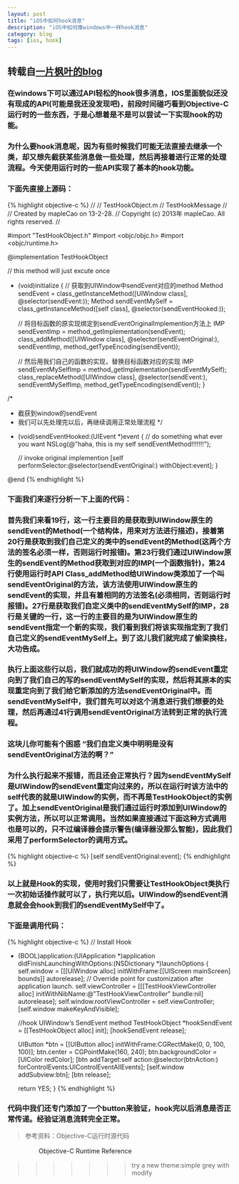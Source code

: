 ```yaml
---
layout: post
title: "iOS中如何hook消息"
description: "iOS中如何像windows中一样hook消息"
category: blog
tags: [ios, hook]
---
```


## 转载自[一片枫叶的blog](http://www.cnblogs.com/smileEvday/archive/2013/02/28/Hook.html)

### 在windows下可以通过API轻松的hook很多消息，IOS里面貌似还没有现成的API(可能是我还没发现吧)，前段时间碰巧看到Objective-C运行时的一些东西，于是心想着是不是可以尝试一下实现hook的功能。

### 为什么要hook消息呢，因为有些时候我们可能无法直接去继承一个类，却又想先截获某些消息做一些处理，然后再接着进行正常的处理流程。今天使用运行时的一些API实现了基本的hook功能。

### 下面先直接上源码：
{% highlight objective-c %}
//
//  TestHookObject.m
//  TestHookMessage
//
//  Created by mapleCao on 13-2-28.
//  Copyright (c) 2013年 mapleCao. All rights reserved.
//

#import "TestHookObject.h"
#import <objc/objc.h>
#import <objc/runtime.h>

@implementation TestHookObject

// this method will just excute once
+ (void)initialize
{
    // 获取到UIWindow中sendEvent对应的method
    Method sendEvent = class_getInstanceMethod([UIWindow class], @selector(sendEvent:));
    Method sendEventMySelf = class_getInstanceMethod([self class], @selector(sendEventHooked:));
    
    // 将目标函数的原实现绑定到sendEventOriginalImplemention方法上
    IMP sendEventImp = method_getImplementation(sendEvent);
    class_addMethod([UIWindow class], @selector(sendEventOriginal:), sendEventImp, method_getTypeEncoding(sendEvent));
    
    // 然后用我们自己的函数的实现，替换目标函数对应的实现
    IMP sendEventMySelfImp = method_getImplementation(sendEventMySelf);
    class_replaceMethod([UIWindow class], @selector(sendEvent:), sendEventMySelfImp, method_getTypeEncoding(sendEvent));
}

/*
 * 截获到window的sendEvent
 * 我们可以先处理完以后，再继续调用正常处理流程
 */
- (void)sendEventHooked:(UIEvent *)event
{
    // do something what ever you want
    NSLog(@"haha, this is my self sendEventMethod!!!!!!!");
    
    // invoke original implemention
    [self performSelector:@selector(sendEventOriginal:) withObject:event];
}

@end
{% endhighlight %}

### 下面我们来逐行分析一下上面的代码：

### 首先我们来看19行，这一行主要目的是获取到UIWindow原生的sendEvent的Method(一个结构体，用来对方法进行描述)，接着第20行是获取到我们自己定义的类中的sendEvent的Method(这两个方法的签名必须一样，否则运行时报错)。第23行我们通过UIWindow原生的sendEvent的Method获取到对应的IMP(一个函数指针)，第24行使用运行时API Class_addMethod给UIWindow类添加了一个叫sendEventOriginal的方法，该方法使用UIWindow原生的sendEvent的实现，并且有着相同的方法签名(必须相同，否则运行时报错)。27行是获取我们自定义类中的sendEventMySelf的IMP，28行是关键的一行，这一行的主要目的是为UIWindow原生的sendEvent指定一个新的实现，我们看到我们将该实现指定到了我们自己定义的sendEventMySelf上。到了这儿我们就完成了偷梁换柱，大功告成。

### 执行上面这些行以后，我们就成功的将UIWindow的sendEvent重定向到了我们自己的写的sendEventMySelf的实现，然后将其原本的实现重定向到了我们给它新添加的方法sendEventOriginal中。而sendEventMySelf中，我们首先可以对这个消息进行我们想要的处理，然后再通过41行调用sendEventOriginal方法转到正常的执行流程。

### 这块儿你可能有个困惑 “我们自定义类中明明是没有sendEventOriginal方法的啊？” 

### 为什么执行起来不报错，而且还会正常执行？因为sendEventMySelf是UIWindow的sendEvent重定向过来的，所以在运行时该方法中的self代表的就是UIWindow的实例，而不再是TestHookObject的实例了。加上sendEventOriginal是我们通过运行时添加到UIWindow的实例方法，所以可以正常调用。当然如果直接通过下面这种方式调用也是可以的，只不过编译器会提示警告(编译器没那么智能)，因此我们采用了performSelector的调用方式。

{% highlight objective-c %}
[self sendEventOriginal:event];
{% endhighlight %}

### 以上就是Hook的实现，使用时我们只需要让TestHookObject类执行一次初始话操作就可以了，执行完以后。UIWindow的sendEvent消息就会会hook到我们的sendEventMySelf中了。

### 下面是调用代码：
{% highlight objective-c %}
//  Install Hook

- (BOOL)application:(UIApplication *)application didFinishLaunchingWithOptions:(NSDictionary *)launchOptions
{
    self.window = [[[UIWindow alloc] initWithFrame:[[UIScreen mainScreen] bounds]] autorelease];
    // Override point for customization after application launch.
    self.viewController = [[[TestHookViewController alloc] initWithNibName:@"TestHookViewController" bundle:nil] autorelease];
    self.window.rootViewController = self.viewController;
    [self.window makeKeyAndVisible];
    
    
    //hook UIWindow‘s SendEvent method
    TestHookObject *hookSendEvent = [[TestHookObject alloc] init];
    [hookSendEvent release];
    
    UIButton *btn = [[UIButton alloc] initWithFrame:CGRectMake(0, 0, 100, 100)];
    btn.center = CGPointMake(160, 240);
    btn.backgroundColor = [UIColor redColor];
    [btn addTarget:self action:@selector(btnAction:) forControlEvents:UIControlEventAllEvents];
    [self.window addSubview:btn];
    [btn release];
    
    return YES;
}
{% endhighlight %}


### 代码中我们还专门添加了一个button来验证，hook完以后消息是否正常传递。经验证消息流转完全正常。
 

> 参考资料：Objective-C运行时源代码

　　　　　Objective-C Runtime Reference
>>>>>>> try a new theme:simple grey with modify
